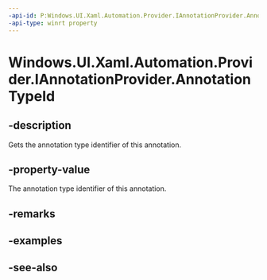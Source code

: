 ```yaml
---
-api-id: P:Windows.UI.Xaml.Automation.Provider.IAnnotationProvider.AnnotationTypeId
-api-type: winrt property
---
```


<!-- Property syntax
public int AnnotationTypeId { get; }
-->

# Windows.UI.Xaml.Automation.Provider.IAnnotationProvider.AnnotationTypeId

## -description
Gets the annotation type identifier of this annotation.



## -property-value
The annotation type identifier of this annotation.

## -remarks

## -examples

## -see-also
